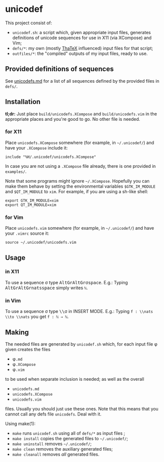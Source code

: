 # unicodef

This project consist of:

* `unicodef.sh`: a script which, given appropriate input files, generates definitions of unicode sequences for use in X11 (via XCompose) and Vim;
* `defs/*`: my own (mostly [ThaTeX] influenced) input files for that script;
* `outfiles/*`: the "compiled" outputs of my input files, ready to use.


## Provided definitions of sequences

See [unicodefs.md] for a list of all sequences defined by the provided files in `defs/`.


## Installation

**tl;dr:** Just place `build/unicodefs.XCompose` and `build/unicodefs.vim` in the appropriate places and you're good to go.  No other file is needed.

### for X11
Place `unicodefs.XCompose` somewhere (for example, in `~/.unicodef/`) and have your `.XCompose` include it:
```
include "%H/.unicodef/unicodefs.XCompose"
```
In case you are not using a `.XCompose` file already, there is one provided in `examples/`.

Note that some programs might ignore `~/.XCompose`.  Hopefully you can make them behave by setting the environmental variables `$GTK_IM_MODULE` and `$QT_IM_MODULE` to `xim`.  For example, if you are using a sh-like shell:
```
export GTK_IM_MODULE=xim
export QT_IM_MODULE=xim
```

### for Vim
Place `unicodefs.vim` somewhere (for example, in `~/.unicodef/`) and have your `.vimrc` source it:
```
source ~/.unicodef/unicodefs.vim
```


## Usage

### in X11
To use a sequence σ type <kbd>AltGr</kbd><kbd>AltGr</kbd>σ<kbd>space</kbd>.
E.g.: Typing <kbd>AltGr</kbd><kbd>AltGr</kbd><kbd>n</kbd><kbd>a</kbd><kbd>t</kbd><kbd>s</kbd><kbd>space</kbd> simply writes `ℕ`.

### in Vim
To use a sequence σ type <kbd>\\</kbd><kbd>\\</kbd>σ in INSERT MODE.
E.g.: Typing `f : \\nats \\to \\nats` you get `f : ℕ → ℕ`.


## Making

The needed files are generated by `unicodef.sh` which, for each input file φ given creates the files

* φ`.md`
* φ`.XCompose`
* φ`.vim`

to be used when separate inclusion is needed; as well as the overall

* `unicodefs.md`
* `unicodefs.XCompose`
* `unicodefs.vim`

files.  Usually you should just use these ones.
Note that this means that you cannot call any defs file `unicodefs`.  Deal with it.

Using make(1):

* `make` runs `unicodef.sh` using all of `defs/*` as input files ;
* `make install` copies the generated files to `~/.unicodef/`;
* `make uninstall` removes `~/.unicodef/`;
* `make clean` removes the auxiliary generated files;
* `make cleanall` removes *all* generated files.


[defs]:         src/defs
[unicodefs.md]: outfiles/unicodefs.md
[ThaTeX]:       https://github.com/tsouanas/thatex

